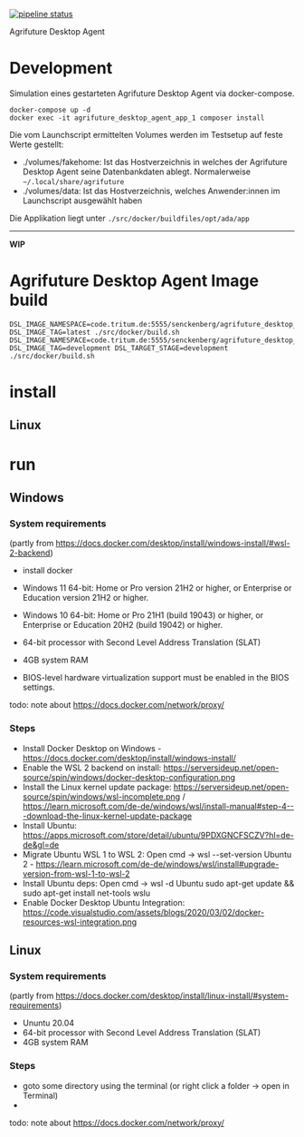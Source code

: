 [![pipeline status](https://code.tritum.de/senckenberg/agrifuture_desktop_agent/badges/main/pipeline.svg)](https://code.tritum.de/senckenberg/agrifuture_desktop_agent/-/commits/main) 

Agrifuture Desktop Agent

# Development

Simulation eines gestarteten Agrifuture Desktop Agent via docker-compose.


```
docker-compose up -d
docker exec -it agrifuture_desktop_agent_app_1 composer install
```

Die vom Launchscript ermittelten Volumes werden im Testsetup auf feste Werte gestellt:

* ./volumes/fakehome: Ist das Hostverzeichnis in welches der Agrifuture Desktop Agent seine Datenbankdaten ablegt. Normalerweise `~/.local/share/agrifuture`
* ./volumes/data: Ist das Hostverzeichnis, welches Anwender:innen im Launchscript ausgewählt haben

Die Applikation liegt unter `./src/docker/buildfiles/opt/ada/app`

---

**WIP**

# Agrifuture Desktop Agent Image build

```
DSL_IMAGE_NAMESPACE=code.tritum.de:5555/senckenberg/agrifuture_desktop_agent DSL_IMAGE_TAG=latest ./src/docker/build.sh
DSL_IMAGE_NAMESPACE=code.tritum.de:5555/senckenberg/agrifuture_desktop_agent DSL_IMAGE_TAG=development DSL_TARGET_STAGE=development ./src/docker/build.sh
```

# install

## Linux

# run

## Windows

### System requirements

(partly from https://docs.docker.com/desktop/install/windows-install/#wsl-2-backend)

* install docker

* Windows 11 64-bit: Home or Pro version 21H2 or higher, or Enterprise or Education version 21H2 or higher.
* Windows 10 64-bit: Home or Pro 21H1 (build 19043) or higher, or Enterprise or Education 20H2 (build 19042) or higher.
* 64-bit processor with Second Level Address Translation (SLAT)
* 4GB system RAM
* BIOS-level hardware virtualization support must be enabled in the BIOS settings.

todo: note about https://docs.docker.com/network/proxy/

### Steps

* Install Docker Desktop on Windows - https://docs.docker.com/desktop/install/windows-install/
* Enable the WSL 2 backend on install: https://serversideup.net/open-source/spin/windows/docker-desktop-configuration.png
* Install the Linux kernel update package: https://serversideup.net/open-source/spin/windows/wsl-incomplete.png / https://learn.microsoft.com/de-de/windows/wsl/install-manual#step-4---download-the-linux-kernel-update-package
* Install Ubuntu: https://apps.microsoft.com/store/detail/ubuntu/9PDXGNCFSCZV?hl=de-de&gl=de
* Migrate Ubuntu WSL 1 to WSL 2: Open cmd -> wsl --set-version Ubuntu 2 - https://learn.microsoft.com/de-de/windows/wsl/install#upgrade-version-from-wsl-1-to-wsl-2
* Install Ubuntu deps: Open cmd -> wsl -d Ubuntu sudo apt-get update && sudo apt-get install net-tools wslu
* Enable Docker Desktop Ubuntu Integration: https://code.visualstudio.com/assets/blogs/2020/03/02/docker-resources-wsl-integration.png

## Linux

### System requirements

(partly from https://docs.docker.com/desktop/install/linux-install/#system-requirements)

* Ununtu 20.04
* 64-bit processor with Second Level Address Translation (SLAT)
* 4GB system RAM

### Steps

* goto some directory using the terminal (or right click a folder -> open in Terminal)
* 

todo: note about https://docs.docker.com/network/proxy/
